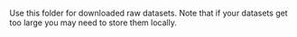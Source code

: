 Use this folder for downloaded raw datasets. Note that if your datasets get too large you may need to store them locally.
